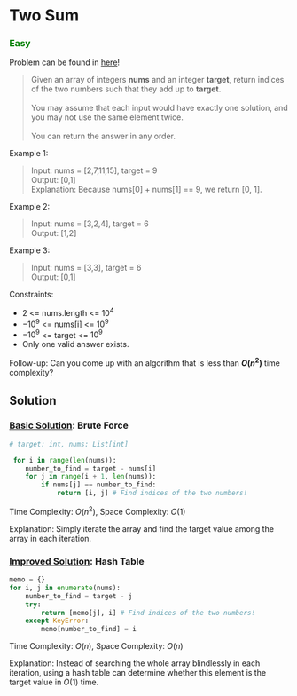 # Two Sum 
### <span style="color:green">Easy</span> 

Problem can be found in [here](https://leetcode.com/problems/two-sum/)!

> Given an array of integers **nums** and an integer **target**, return indices of the two numbers such that they add up to **target**. <br><br>
You may assume that each input would have exactly one solution, and you may not use the same element twice. <br><br>
You can return the answer in any order.

Example 1:
> Input: nums = [2,7,11,15], target = 9 \
Output: [0,1] \
Explanation: Because nums[0] + nums[1] == 9, we return [0, 1].

Example 2:
> Input: nums = [3,2,4], target = 6\
Output: [1,2]

Example 3:
> Input: nums = [3,3], target = 6\
Output: [0,1]

Constraints:
- $2$ <= nums.length <= $10^4$
- $-10^9$ <= nums[i] <= $10^9$
- $-10^9$ <= target <= $10^9$
- Only one valid answer exists.

Follow-up: Can you come up with an algorithm that is less than **$O(n^2)$** time complexity?

## Solution

### [Basic Solution](/Array/1-TwoSum/basicSolution.py): Brute Force

```python
# target: int, nums: List[int]

 for i in range(len(nums)):
    number_to_find = target - nums[i]
    for j in range(i + 1, len(nums)):
        if nums[j] == number_to_find:
            return [i, j] # Find indices of the two numbers!
```

Time Complexity: $O(n^2)$, Space Complexity: $O(1)$

Explanation: Simply iterate the array and find the target value among the array in each iteration.

### [Improved Solution](/Array/1-TwoSum/improvedSolution.py): Hash Table

```python
memo = {}
for i, j in enumerate(nums):
    number_to_find = target - j
    try:
        return [memo[j], i] # Find indices of the two numbers!
    except KeyError:
        memo[number_to_find] = i
```

Time Complexity: $O(n)$, Space Complexity: $O(n)$

Explanation: Instead of searching the whole array blindlessly in each iteration, using a hash table can determine whether this element is the target value in $O(1)$ time.
